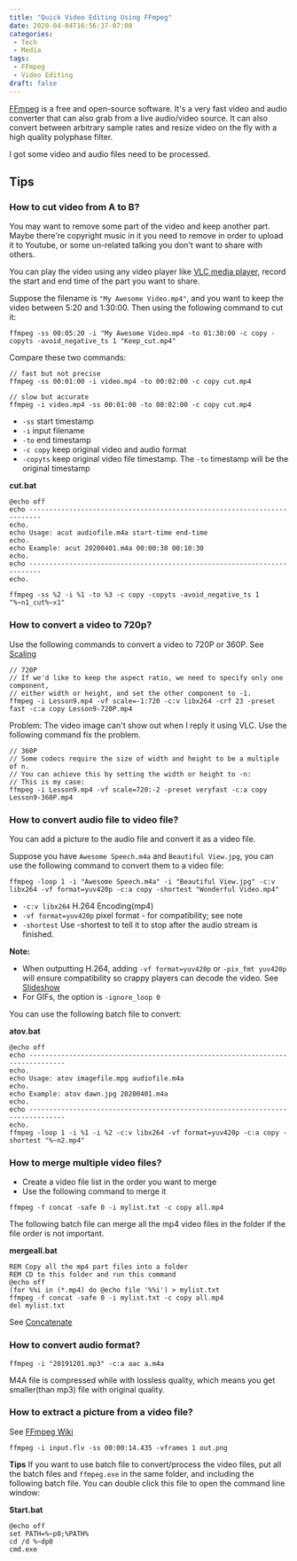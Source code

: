 ```yaml
---
title: "Quick Video Editing Using FFmpeg"
date: 2020-04-04T16:56:37-07:00
categories:
 - Tech
 - Media
tags:
 - FFmpeg
 - Video Editing
draft: false
---
```


[FFmpeg][1] is a free and open-source software. It's a very fast video and audio converter that can also grab from a live 
audio/video source. It can also convert between arbitrary sample rates and resize video on the fly with 
a high quality polyphase filter. 

I got some video and audio files need to be processed. 

## Tips

### How to cut video from A to B?
You may want to remove some part of the video and keep another part. 
Maybe there're copyright music in it you need to remove in order to upload it to Youtube, 
or some un-related talking you don't want to share with others.

You can play the video using any video player like [VLC media player][2], 
record the start and end time of the part you want to share.

Suppose the filename is `"My Awesome Video.mp4"`, and you want to keep the video between 5:20 and 1:30:00.
Then using the following command to cut it:
```
ffmpeg -ss 00:05:20 -i "My Awesome Video.mp4 -to 01:30:00 -c copy -copyts -avoid_negative_ts 1 "Keep_cut.mp4"
```

Compare these two commands:
```
// fast but not precise
ffmpeg -ss 00:01:00 -i video.mp4 -to 00:02:00 -c copy cut.mp4

// slow but accurate
ffmpeg -i video.mp4 -ss 00:01:00 -to 00:02:00 -c copy cut.mp4
```
* `-ss` start timestamp
* `-i` input filename
* `-to` end timestamp
* `-c copy` keep original video and audio format
* `-copyts` keep original video file timestamp. The `-to` timestamp will be the original timestamp 

**cut.bat**
```
@echo off
echo -------------------------------------------------------------------------
echo.
echo Usage: acut audiofile.m4a start-time end-time
echo.
echo Example: acut 20200401.m4a 00:00:30 00:10:30
echo.
echo -------------------------------------------------------------------------
echo. 

ffmpeg -ss %2 -i %1 -to %3 -c copy -copyts -avoid_negative_ts 1 "%~n1_cut%~x1"
```

### How to convert a video to 720p?
Use the following commands to convert a video to 720P or 360P. See [Scaling][8]
```
// 720P
// If we'd like to keep the aspect ratio, we need to specify only one component, 
// either width or height, and set the other component to -1.
ffmpeg -i Lesson9.mp4 -vf scale=-1:720 -c:v libx264 -crf 23 -preset fast -c:a copy Lesson9-720P.mp4
```

Problem: The video image can't show out when I reply it using VLC. 
Use the following command fix the problem.
```
// 360P
// Some codecs require the size of width and height to be a multiple of n. 
// You can achieve this by setting the width or height to -n:
// This is my case:
ffmpeg -i Lesson9.mp4 -vf scale=720:-2 -preset veryfast -c:a copy Lesson9-360P.mp4
```

### How to convert audio file to video file?
You can add a picture to the audio file and convert it as a video file.

Suppose you have `Awesome Speech.m4a` and `Beautiful View.jpg`, you can use the following command to
convert them to a video file:
```
ffmpeg -loop 1 -i "Awesome Speech.m4a" -i "Beautiful View.jpg" -c:v libx264 -vf format=yuv420p -c:a copy -shortest "Wonderful Video.mp4"
```
* `-c:v libx264` H.264 Encoding(mp4)
* `-vf format=yuv420p` pixel format - for compatibility; see note
* `-shortest` Use -shortest to tell it to stop after the audio stream is finished.

**Note:**
* When outputting H.264, adding `-vf format=yuv420p` or `-pix_fmt yuv420p` will ensure compatibility so crappy players can decode the video.
See [Slideshow][9]
* For GIFs, the option is `-ignore_loop 0`

You can use the following batch file to convert:

**atov.bat**
```
@echo off
echo -------------------------------------------------------------------------------
echo.
echo Usage: atov imagefile.mpg audiofile.m4a
echo.
echo Example: atov dawn.jpg 20200401.m4a
echo.
echo -------------------------------------------------------------------------------
echo. 
ffmpeg -loop 1 -i %1 -i %2 -c:v libx264 -vf format=yuv420p -c:a copy -shortest "%~n2.mp4"
```

### How to merge multiple video files?
* Create a video file list in the order you want to merge
* Use the following command to merge it
```
ffmpeg -f concat -safe 0 -i mylist.txt -c copy all.mp4
```

The following batch file can merge all the mp4 video files in the folder if the file order is not important.

**mergeall.bat**
```
REM Copy all the mp4 part files into a folder
REM CD to this folder and run this command
@echo off
(for %%i in (*.mp4) do @echo file '%%i') > mylist.txt
ffmpeg -f concat -safe 0 -i mylist.txt -c copy all.mp4
del mylist.txt
```
See [Concatenate][6]

### How to convert audio format?
```
ffmpeg -i "20191201.mp3" -c:a aac a.m4a
```
M4A file is compressed while with lossless quality, which means you get smaller(than mp3) file with original quality.

### How to extract a picture from a video file?
See [FFmpeg Wiki][7]
```
ffmpeg -i input.flv -ss 00:00:14.435 -vframes 1 out.png
```

**Tips**
If you want to use batch file to convert/process the video files, put all the batch files and `ffmpeg.exe` in the same folder,
and including the following batch file. You can double click this file to open the command line window:

**Start.bat**
```
@echo off
set PATH=%~p0;%PATH%
cd /d %~dp0
cmd.exe
```

[1]: https://www.ffmpeg.org/
[2]: https://www.videolan.org/vlc/index.html

[6]: https://trac.ffmpeg.org/wiki/Concatenate
[7]: https://trac.ffmpeg.org/wiki/Create%20a%20thumbnail%20image%20every%20X%20seconds%20of%20the%20video
[8]: https://trac.ffmpeg.org/wiki/Scaling
[9]: https://trac.ffmpeg.org/wiki/Slideshow